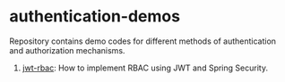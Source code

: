 # authentication-demos
Repository contains demo codes for different methods of authentication and authorization mechanisms. 

1. [jwt-rbac](https://github.com/hellosatish/authentication-demos/jwt-rbac): How to implement RBAC using JWT and Spring Security.